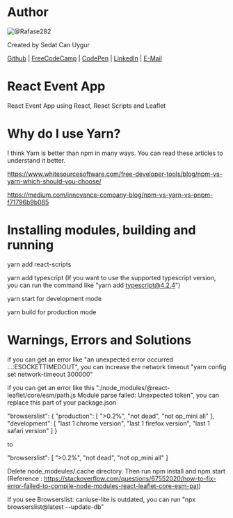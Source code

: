 # Author
![@Rafase282](https://avatars.githubusercontent.com/u/90511329?s=128&u=8de1c9bd1ac0d19533748f20d1cf3486aa45c667&v=4)

Created by Sedat Can Uygur

[Github](https://github.com/SedatUygur) | [FreeCodeCamp](http://www.freecodecamp.com/pcengineer48) | [CodePen](http://codepen.io/SedatUygur) | [LinkedIn](https://www.linkedin.com/in/sedat-can-uygur) | [E-Mail](mailto:sedatcan_92@hotmail.com)

# React Event App

React Event App using React, React Scripts and Leaflet

# Why do I use Yarn?

I think Yarn is better than npm in many ways. You can read these articles to understand it better.

https://www.whitesourcesoftware.com/free-developer-tools/blog/npm-vs-yarn-which-should-you-choose/

https://medium.com/innovance-company-blog/npm-vs-yarn-vs-pnpm-f71796b9b085

# Installing modules, building and running

yarn add react-scripts

yarn add typescript (If you want to use the supported typescript version, you can run the command like "yarn add typescript@4.2.4")

yarn start for development mode

yarn build for production mode

# Warnings, Errors and Solutions

if you can get an error like "an unexpected error occurred ...:ESOCKETTIMEDOUT", you can increase the network timeout "yarn config set network-timeout 300000"

if you can get an error like this "./node_modules/@react-leaflet/core/esm/path.js Module parse failed: Unexpected token", you can replace this part of your package.json 

"browserslist": {
    "production": [
      ">0.2%",
      "not dead",
      "not op_mini all"
    ],
    "development": [
      "last 1 chrome version",
      "last 1 firefox version",
      "last 1 safari version"
    ]
}

to 

"browserslist": [
    ">0.2%",
    "not dead",
    "not op_mini all"
]

Delete node_modeules/.cache directory. 
Then run npm install and npm start (Reference : https://stackoverflow.com/questions/67552020/how-to-fix-error-failed-to-compile-node-modules-react-leaflet-core-esm-pat)

If you see Browserslist: caniuse-lite is outdated, you can run "npx browserslist@latest --update-db"
